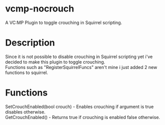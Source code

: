 # vcmp-nocrouch
A VC:MP Plugin to toggle crouching in Squirrel scripting.

# Description
Since it is not possible to disable crouching in Squirrel scripting yet i've decided to make this plugin to toggle crouching. \
Functions such as "RegisterSquirrelFuncs" aren't mine i just added 2 new functions to squirrel.

# Functions
SetCrouchEnabled(bool crouch) - Enables crouching if argument is true disables otherwise. \
GetCrouchEnabled() - Returns true if crouching is enabled false otherwise.
